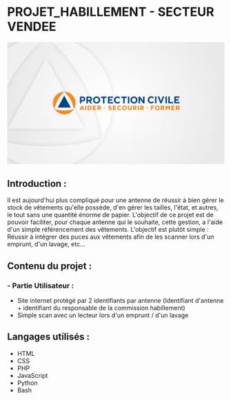 # PROJET_HABILLEMENT - SECTEUR VENDEE

![Banderole de la Protection Civile](SITE/data/images/logos/logo_banderole_1.png)

## Introduction :
Il est aujourd'hui plus compliqué pour une antenne de réussir à bien gérer le stock de vêtements qu'elle possède, d'en gérer les tailles, l'état, et autres, le tout sans une quantité énorme de papier. L'objectif de ce projet est de pouvoir faciliter, pour chaque antenne qui le souhaite, cette gestion, a l'aide d'un simple référencement des vêtements. L'objectif est plutôt simple : Réussir à intégrer des puces aux vêtements afin de les scanner lors d'un emprunt, d'un lavage, etc...

## Contenu du projet :
### - Partie Utilisateur :
* Site internet protégé par 2 identifiants par antenne (Identifiant d'antenne + identifiant du responsable de la commission habillement)
* Simple scan avec un lecteur lors d'un emprunt / d'un lavage

## Langages utilisés :

 - HTML
 - CSS
 - PHP
 - JavaScript
 - Python
 - Bash
